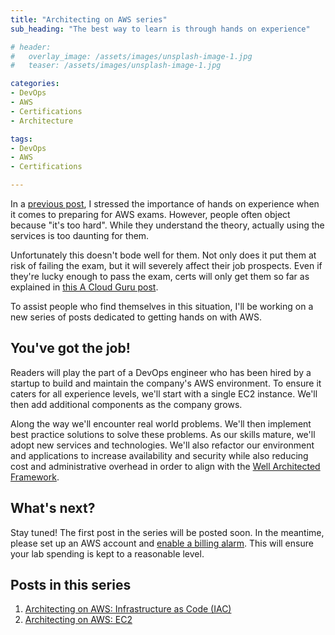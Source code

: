 ```yaml
---
title: "Architecting on AWS series"
sub_heading: "The best way to learn is through hands on experience"

# header:
#   overlay_image: /assets/images/unsplash-image-1.jpg
#   teaser: /assets/images/unsplash-image-1.jpg

categories:
- DevOps
- AWS
- Certifications
- Architecture

tags:
- DevOps
- AWS
- Certifications

---
```


In a [previous post](/2020/10/13/passed-3-aws-associate-exams-1-month/), I stressed the importance of hands on experience when it comes to preparing for AWS exams. However, people often object because "it's too hard". While they understand the theory, actually using the services is too daunting for them.

Unfortunately this doesn't bode well for them. Not only does it put them at risk of failing the exam, but it will severely affect their job prospects. Even if they're lucky enough to pass the exam, certs will only get them so far as explained in [this A Cloud Guru post](https://acloudguru.com/blog/engineering/how-many-certifications-do-i-need-to-get-a-cloud-job).

To assist people who find themselves in this situation, I'll be working on a new series of posts dedicated to getting hands on with AWS. 

## You've got the job!

Readers will play the part of a DevOps engineer who has been hired by a startup to build and maintain the company's AWS environment. To ensure it caters for all experience levels, we'll start with a single EC2 instance. We'll then add additional components as the company grows. 

Along the way we'll encounter real world problems. We'll then implement best practice solutions to solve these problems. As our skills mature, we'll adopt new services and technologies. We'll also refactor our environment and applications to increase availability and security while also reducing cost and administrative overhead in order to align with the [Well Architected Framework](https://aws.amazon.com/architecture/well-architected/).

## What's next?

Stay tuned! The first post in the series will be posted soon. In the meantime, please set up an AWS account and [enable a billing alarm](https://docs.aws.amazon.com/AmazonCloudWatch/latest/monitoring/monitor_estimated_charges_with_cloudwatch.html). This will ensure your lab spending is kept to a reasonable level.

## Posts in this series

1. [Architecting on AWS: Infrastructure as Code (IAC)](/2020/10/20/architecting-on-aws-infrastructure-as-code/)
2. [Architecting on AWS: EC2](/2020/10/21/architecting-on-aws-ec2/)